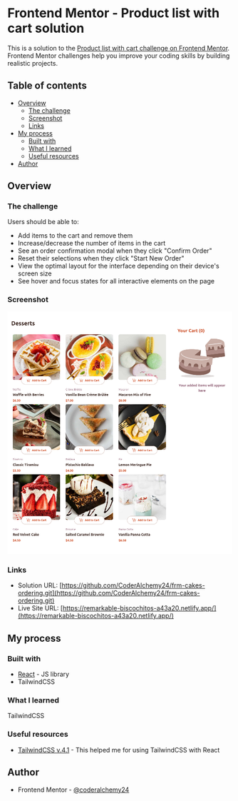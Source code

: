 # Frontend Mentor - Product list with cart solution

This is a solution to the [Product list with cart challenge on Frontend Mentor](https://www.frontendmentor.io/challenges/product-list-with-cart-5MmqLVAp_d). Frontend Mentor challenges help you improve your coding skills by building realistic projects. 

## Table of contents

- [Overview](#overview)
  - [The challenge](#the-challenge)
  - [Screenshot](#screenshot)
  - [Links](#links)
- [My process](#my-process)
  - [Built with](#built-with)
  - [What I learned](#what-i-learned)
  - [Useful resources](#useful-resources)
- [Author](#author)


## Overview

### The challenge

Users should be able to:

- Add items to the cart and remove them
- Increase/decrease the number of items in the cart
- See an order confirmation modal when they click "Confirm Order"
- Reset their selections when they click "Start New Order"
- View the optimal layout for the interface depending on their device's screen size
- See hover and focus states for all interactive elements on the page

### Screenshot

![./screenshot.png](./screenshot.png)



### Links

- Solution URL: [https://github.com/CoderAlchemy24/frm-cakes-ordering.git](https://github.com/CoderAlchemy24/frm-cakes-ordering.git)
- Live Site URL: [https://remarkable-biscochitos-a43a20.netlify.app/](https://remarkable-biscochitos-a43a20.netlify.app/)

## My process

### Built with

- [React](https://reactjs.org/) - JS library
- TailwindCSS

### What I learned

TailwindCSS 


### Useful resources

- [TailwindCSS v.4.1](https://tailwindcss.com/) - This helped me for using TailwindCSS with React


## Author

- Frontend Mentor - [@coderalchemy24](https://www.frontendmentor.io/profile/CoderAlchemy24)


